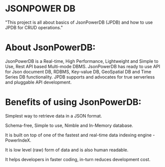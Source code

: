 # JSONPOWER DB

"This project is all about basics of JsonPowerDB (JPDB) and how to use JPDB for CRUD operations."

# About JsonPowerDB:
JsonPowerDB is a Real-time, High Performance, Lightweight and Simple to Use, Rest API based Multi-mode DBMS. JsonPowerDB has ready to use API for Json document DB, RDBMS, Key-value DB, GeoSpatial DB and Time Series DB functionality. JPDB supports and advocates for true serverless and pluggable API development.

# Benefits of using JsonPowerDB:
Simplest way to retrieve data in a JSON format.
 
Schema-free, Simple to use, Nimble and In-Memory database.
 
It is built on top of one of the fastest and real-time data indexing engine - PowerIndeX.
 
It is low level (raw) form of data and is also human readable.
 
It helps developers in faster coding, in-turn reduces development cost.

